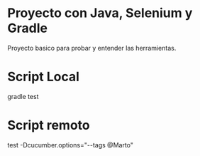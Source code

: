 # Proyecto con Java, Selenium y Gradle

Proyecto basico para probar y entender las herramientas. 

# Script Local
gradle test

# Script remoto
test -Dcucumber.options="--tags @Marto"